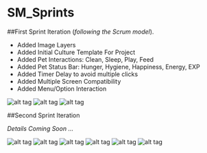 # SM_Sprints

##First Sprint Iteration (_following the Scrum model_).

* Added Image Layers
* Added Initial Culture Template For Project
* Added Pet Interactions: Clean, Sleep, Play, Feed
* Added Pet Status Bar: Hunger, Hygiene, Happiness, Energy, EXP
* Added Timer Delay to avoid multiple clicks
* Added Multiple Screen Compatibility
* Added Menu/Option Interaction

![alt tag](https://raw.githubusercontent.com/SquicklyMonsters/SM_Sprints/master/ProgressScreenshot/Sprint1/Progess1_Screenshot.png)
![alt tag](https://raw.githubusercontent.com/SquicklyMonsters/SM_Sprints/master/ProgressScreenshot/Sprint1/Progess1.5_Screenshot.png)
![alt tag](https://raw.githubusercontent.com/SquicklyMonsters/SM_Sprints/master/ProgressScreenshot/Sprint1/Progess2_Screenshot.png)

##Second Sprint Iteration

_Details Coming Soon ..._

![alt tag](https://raw.githubusercontent.com/SquicklyMonsters/SM_Sprints/master/ProgressScreenshot/Sprint2/Progess1_Screenshot.jpg)
![alt tag](https://raw.githubusercontent.com/SquicklyMonsters/SM_Sprints/master/ProgressScreenshot/Sprint2/Progess2_Screenshot.jpg)
![alt tag](https://raw.githubusercontent.com/SquicklyMonsters/SM_Sprints/master/ProgressScreenshot/Sprint2/Progess3_Screenshot.png)
![alt tag](https://raw.githubusercontent.com/SquicklyMonsters/SM_Sprints/master/ProgressScreenshot/Sprint2/Progess4_Screenshot.png)
![alt tag](https://raw.githubusercontent.com/SquicklyMonsters/SM_Sprints/master/ProgressScreenshot/Sprint2/Progess5_Screenshot.png)
![alt tag](https://raw.githubusercontent.com/SquicklyMonsters/SM_Sprints/master/ProgressScreenshot/Sprint2/Progess6_Screenshot.png)
